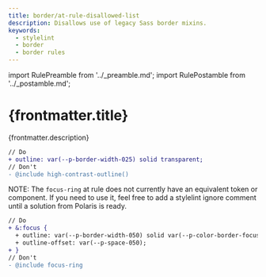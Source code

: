```yaml
---
title: border/at-rule-disallowed-list
description: Disallows use of legacy Sass border mixins.
keywords:
  - stylelint
  - border
  - border rules
---
```


import RulePreamble from '../_preamble.md';
import RulePostamble from '../_postamble.md';

# {frontmatter.title}

<Lede>{frontmatter.description}</Lede>

<RulePreamble category="border" />

```diff
// Do
+ outline: var(--p-border-width-025) solid transparent;
// Don't
- @include high-contrast-outline()
```

NOTE: The `focus-ring` at rule does not currently have an equivalent token or component. If you need to use it, feel free to add a stylelint ignore comment until a solution from Polaris is ready.

```diff
// Do
+ &:focus {
  + outline: var(--p-border-width-050) solid var(--p-color-border-focus);
  + outline-offset: var(--p-space-050);
+ }
// Don't
- @include focus-ring
```

<RulePostamble />
